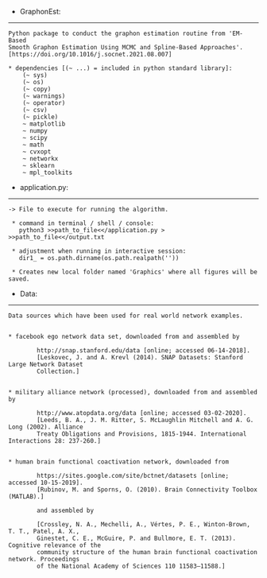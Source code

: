  - GraphonEst:
 -------------

	Python package to conduct the graphon estimation routine from 'EM-Based 
	Smooth Graphon Estimation Using MCMC and Spline-Based Approaches'. 
	[https://doi.org/10.1016/j.socnet.2021.08.007]

	* dependencies [(~ ...) = included in python standard library]:
		(~ sys)
		(~ os)
		(~ copy)
		(~ warnings)
		(~ operator)
		(~ csv)
		(~ pickle)
		~ matplotlib
		~ numpy
		~ scipy
		~ math
		~ cvxopt
		~ networkx
		~ sklearn
		~ mpl_toolkits


 - application.py:
 -----------------

	-> File to execute for running the algorithm.

	 * command in terminal / shell / console:
	   python3 >>path_to_file<</application.py > >>path_to_file<</output.txt

	 * adjustment when running in interactive session:
	   dir1_ = os.path.dirname(os.path.realpath(''))

	 * Creates new local folder named 'Graphics' where all figures will be saved.


 - Data:
 -------

	Data sources which have been used for real world network examples.


	* facebook ego network data set, downloaded from and assembled by

			http://snap.stanford.edu/data [online; accessed 06-14-2018].
			[Leskovec, J. and A. Krevl (2014). SNAP Datasets: Stanford Large Network Dataset 
			Collection.]


	* military alliance network (processed), downloaded from and assembled by

			http://www.atopdata.org/data [online; accessed 03-02-2020].
			[Leeds, B. A., J. M. Ritter, S. McLaughlin Mitchell and A. G. Long (2002). Alliance 
			Treaty Obligations and Provisions, 1815-1944. International Interactions 28: 237-260.]


	* human brain functional coactivation network, downloaded from

			https://sites.google.com/site/bctnet/datasets [online; accessed 10-15-2019].
			[Rubinov, M. and Sporns, O. (2010). Brain Connectivity Toolbox (MATLAB).]

			and assembled by

			[Crossley, N. A., Mechelli, A., Vértes, P. E., Winton-Brown, T. T., Patel, A. X., 
			Ginestet, C. E., McGuire, P. and Bullmore, E. T. (2013). Cognitive relevance of the 
			community structure of the human brain functional coactivation network. Proceedings 
			of the National Academy of Sciences 110 11583–11588.]
